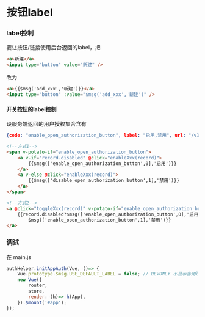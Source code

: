 # 按钮label

### label控制

要让按钮/链接使用后台返回的label，把

```html
<a>新建</a>
<input type="button" value="新建" />
```

改为

```html
<a>{{$msg('add_xxx','新建')}}</a>
<input type="button" :value="$msg('add_xxx','新建')" />
```



#### 开关按钮的label控制
设服务端返回的用户授权集合含有

```json
{code: "enable_open_authorization_button", label: "启用,禁用", url: "/v1/api/openauth"}
```

```html
<!--方式1-->
<span v-potato-if="enable_open_authorization_button">
    <a v-if="record.disabled" @click="enableXxx(record)">
        {{$msg(['enable_open_authorization_button',0],'启用')}}
    </a>
    <a v-else @click="enableXxx(record)">
        {{$msg(['disable_open_authorization_button',1],'禁用')}}
    </a>
</span>

<!--方式2-->
<a @click="toggleXxx(record)" v-potato-if="enable_open_authorization_button">
    {{record.disabled?$msg(['enable_open_authorization_button',0],'启用'):
    	$msg(['enable_open_authorization_button',1],'禁用')}}
</a>
```

### 调试

在 main.js

```js
authHelper.initAppAuth(Vue, ()=> {
    Vue.prototype.$msg.USE_DEFAULT_LABEL = false; // DEVONLY 不显示备用label（用于调试）
	new Vue({
		router,
		store,
		render: (h)=> h(App),
	}).$mount('#app');
});

```



